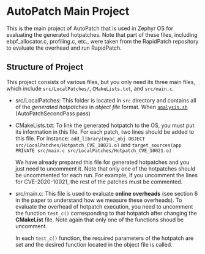 # AutoPatch Main Project

This is the main project of AutoPatch that is used in Zephyr OS for evaluating the generated hotpatches. Note that part of these files, including ebpf_allocator.c, profiling.c, etc., were taken from the RapidPatch repository to evaluate the overhead and run RapidPatch.

## Structure of Project

This project consists of various files, but you only need its three main files, which include `src/LocalPatches/`, `CMakeLists.txt`, and `src/main.c`.

- src/LocalPatches: This folder is located in `src` directory and contains all of the *generated hotpatches* in *object file* format. When [`analysis.sh`](../Scripts) (AutoPatchSecondPass pass)

  
- CMakeLists.txt: To link the generated hotpatch to the OS, you must put its information in this file. For each patch, two lines should be added to this file.
  For instance: `add_library(myac_obj OBJECT src/LocalPatches/Hotpatch_CVE_10021.o)` and
                `target_sources(app PRIVATE src/main.c src/LocalPatches/Hotpatch_CVE_10021.o)`

  We have already prepared this file for generated hotpatches and you just need to uncomment it. Note that only one of the hotpatches should be uncommented for each run. For example, if you uncomment the lines for CVE-2020-10021, the rest of the patches must be commented.

- src/main.c: This file is used to evaluate **online overheads** (see section 6 in the paper to understand how we measure these overheads). To evaluate the overhead of hotpatch execution, you need to uncomment the function `test_c()` corresponding to that hotpatch after changing the **CMakeList** file. Note again that only one of the functions shoud be uncomment.

  In each `test_c()` function, the required parameters of the hotpatch are set and the desired function located in the object file is called.





